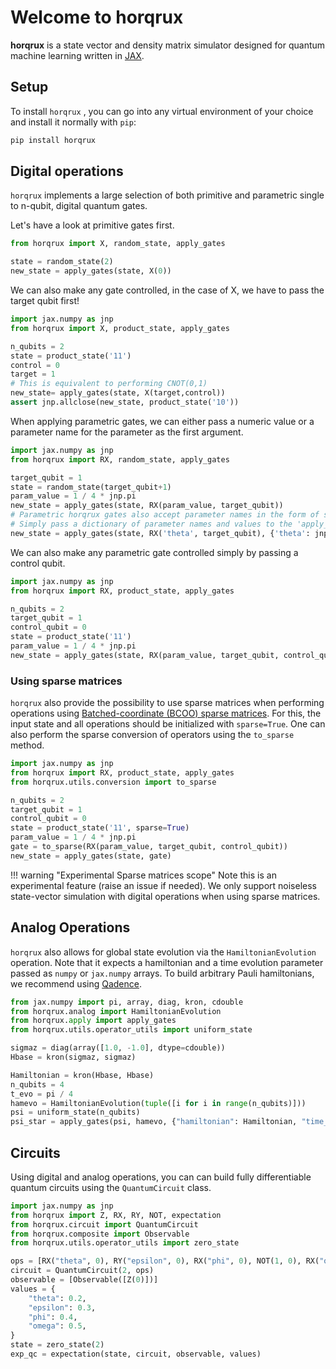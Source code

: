 # Welcome to horqrux

**horqrux** is a state vector and density matrix simulator designed for quantum machine learning written in [JAX](https://jax.readthedocs.io/).

## Setup

To install `horqrux` , you can go into any virtual environment of your
choice and install it normally with `pip`:

```bash
pip install horqrux
```

## Digital operations

`horqrux` implements a large selection of both primitive and parametric single to n-qubit, digital quantum gates.

Let's have a look at primitive gates first.

```python exec="on" source="material-block"
from horqrux import X, random_state, apply_gates

state = random_state(2)
new_state = apply_gates(state, X(0))
```

We can also make any gate controlled, in the case of X, we have to pass the target qubit first!

```python exec="on" source="material-block"
import jax.numpy as jnp
from horqrux import X, product_state, apply_gates

n_qubits = 2
state = product_state('11')
control = 0
target = 1
# This is equivalent to performing CNOT(0,1)
new_state= apply_gates(state, X(target,control))
assert jnp.allclose(new_state, product_state('10'))
```

When applying parametric gates, we can either pass a numeric value or a parameter name for the parameter as the first argument.

```python exec="on" source="material-block"
import jax.numpy as jnp
from horqrux import RX, random_state, apply_gates

target_qubit = 1
state = random_state(target_qubit+1)
param_value = 1 / 4 * jnp.pi
new_state = apply_gates(state, RX(param_value, target_qubit))
# Parametric horqrux gates also accept parameter names in the form of strings.
# Simply pass a dictionary of parameter names and values to the 'apply_gates' function
new_state = apply_gates(state, RX('theta', target_qubit), {'theta': jnp.pi})
```

We can also make any parametric gate controlled simply by passing a control qubit.

```python exec="on" source="material-block"
import jax.numpy as jnp
from horqrux import RX, product_state, apply_gates

n_qubits = 2
target_qubit = 1
control_qubit = 0
state = product_state('11')
param_value = 1 / 4 * jnp.pi
new_state = apply_gates(state, RX(param_value, target_qubit, control_qubit))
```

### Using sparse matrices

`horqrux` also provide the possibility to use sparse matrices when performing operations using [Batched-coordinate (BCOO) sparse matrices](https://docs.jax.dev/en/latest/jax.experimental.sparse.html#batched-coordinate-bcoo-sparse-matrices). For this, the input state and all operations should be initialized with `sparse=True`. One can also perform the sparse conversion of operators using the `to_sparse` method.

```python exec="on" source="material-block"
import jax.numpy as jnp
from horqrux import RX, product_state, apply_gates
from horqrux.utils.conversion import to_sparse

n_qubits = 2
target_qubit = 1
control_qubit = 0
state = product_state('11', sparse=True)
param_value = 1 / 4 * jnp.pi
gate = to_sparse(RX(param_value, target_qubit, control_qubit))
new_state = apply_gates(state, gate)
```

!!! warning "Experimental Sparse matrices scope"
    Note this is an experimental feature (raise an issue if needed).
    We only support noiseless state-vector simulation with digital operations when using sparse matrices.

## Analog Operations

`horqrux` also allows for global state evolution via the `HamiltonianEvolution` operation.
Note that it expects a hamiltonian and a time evolution parameter passed as `numpy` or `jax.numpy` arrays. To build arbitrary Pauli hamiltonians, we recommend using [Qadence](https://github.com/pasqal-io/qadence/blob/main/examples/backends/low_level/horqrux_analog.py).

```python exec="on" source="material-block"
from jax.numpy import pi, array, diag, kron, cdouble
from horqrux.analog import HamiltonianEvolution
from horqrux.apply import apply_gates
from horqrux.utils.operator_utils import uniform_state

sigmaz = diag(array([1.0, -1.0], dtype=cdouble))
Hbase = kron(sigmaz, sigmaz)

Hamiltonian = kron(Hbase, Hbase)
n_qubits = 4
t_evo = pi / 4
hamevo = HamiltonianEvolution(tuple([i for i in range(n_qubits)]))
psi = uniform_state(n_qubits)
psi_star = apply_gates(psi, hamevo, {"hamiltonian": Hamiltonian, "time_evolution": t_evo})
```

## Circuits

Using digital and analog operations, you can can build fully differentiable quantum circuits using the `QuantumCircuit` class.

```python exec="on" source="material-block" html="1"
import jax.numpy as jnp
from horqrux import Z, RX, RY, NOT, expectation
from horqrux.circuit import QuantumCircuit
from horqrux.composite import Observable
from horqrux.utils.operator_utils import zero_state

ops = [RX("theta", 0), RY("epsilon", 0), RX("phi", 0), NOT(1, 0), RX("omega", 0, 1)]
circuit = QuantumCircuit(2, ops)
observable = [Observable([Z(0)])]
values = {
    "theta": 0.2,
    "epsilon": 0.3,
    "phi": 0.4,
    "omega": 0.5,
}
state = zero_state(2)
exp_qc = expectation(state, circuit, observable, values)
```
